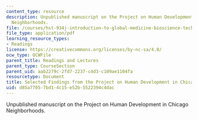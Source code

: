 ```yaml
---
content_type: resource
description: Unpublished manuscript on the Project on Human Development in Chicago
  Neighborhoods.
file: /courses/hst-934j-introduction-to-global-medicine-bioscience-technologies-disparities-strategies-spring-2010/d85a77057bd14c15e52b5522394c4dac_MITHST_934JS10_ses5_phdcn.pdf
file_type: application/pdf
learning_resource_types:
- Readings
license: https://creativecommons.org/licenses/by-nc-sa/4.0/
ocw_type: OCWFile
parent_title: Readings and Lectures
parent_type: CourseSection
parent_uid: aab2279c-2fd7-2237-c4d3-c109ae1104fa
resourcetype: Document
title: Selected Findings from the Project on Human Development in Chicago Neighborhoods
uid: d85a7705-7bd1-4c15-e52b-5522394c4dac
---
```

Unpublished manuscript on the Project on Human Development in Chicago Neighborhoods.